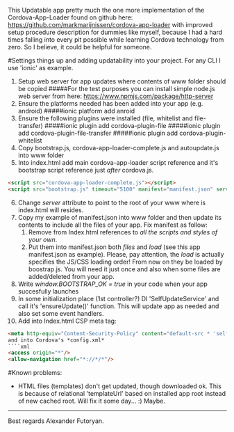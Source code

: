 This Updatable app pretty much the one more implementation of the Cordova-App-Loader found on github here:
https://github.com/markmarijnissen/cordova-app-loader with improved setup procedure description for dummies like myself,
because I had a hard times falling into every pit possible while learning Cordova technology from zero. So I believe, 
it could be helpful for someone.   
 
#Settings things up and adding updatability into your project. 
For any CLI I use 'ionic' as example.

1. Setup web server for app updates where contents of www folder should be copied
#####For the test purposes you can install simple node.js web server from here: https://www.npmjs.com/package/http-server
2. Ensure the platforms needed has been added into your app (e.g. android)
#####ionic platform add anroid 
3. Ensure the following plugins were installed (file, whitelist and file-transfer)
#####ionic plugin add cordova-plugin-file
#####ionic plugin add cordova-plugin-file-transfer
#####ionic plugin add cordova-plugin-whitelist
4. Copy bootstrap.js, cordova-app-loader-complete.js and autoupdate.js into www folder
5. Into index.html add main cordova-app-loader script reference and it's bootstrap script reference just *after* cordova.js. 
````html
<script src="cordova-app-loader-complete.js"></script>
<script src="bootstrap.js" timeout="5100" manifest="manifest.json" server="http://localhost:8080/"></script>
````
6. Change *server* attribute to point to the root of your www where is index.html will resides.
7. Copy my example of manifest.json into www folder and then update its contents to include all the files of your app.
Fix manifest as follow:
    1. Remove from Index.html references to *all the scripts and styles of your own*. 
    2. Put them into manifest.json both *files* and *load* (see this app manifest.json as example). Please, pay attention, the *load* is actually specifies the JS/CSS loading order!
From now on they be loaded by boostrap.js. You will need it just once and also when some files are added/deleted from your app.
8. Write *window.BOOTSTRAP_OK = true* in your code when your app succesfully launches
9. In some initialization place (1st controller?) DI 'SelfUpdateService' and call it's 'ensureUpdate()' function. This will update app as needed and also set some event handlers.
10. Add into Index.html CSP meta tag:
````html
<meta http-equiv="Content-Security-Policy" content="default-src * 'self' cdvfile://*; style-src 'unsafe-inline' 'self' cdvfile://*; script-src 'self' 'unsafe-eval' cdvfile://*">````
and into Cordova's *config.xml*
````xml
<access origin="*"/>
<allow-navigation href="*://*/*"/>
````    
#Known problems:
* HTML files (templates) don't get updated, though downloaded ok. This is because of relational 'templateUrl' based on installed app root instead of new cached root. 
Will fix it some day... :) Maybe.     
---    
Best regards
Alexander Futoryan.